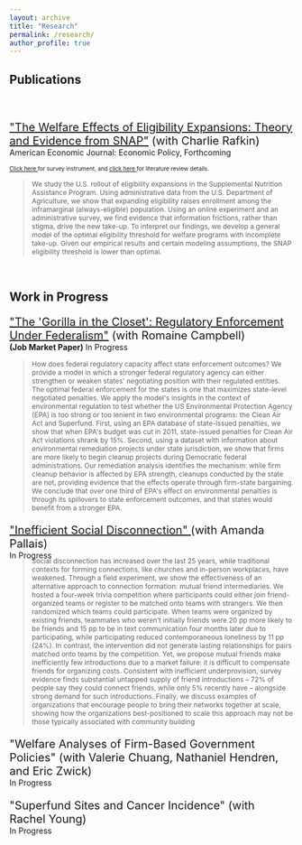 ```yaml
---
layout: archive
title: "Research"
permalink: /research/
author_profile: true
---
```


## Publications
<p style="font-size:20px; margin-top: 60px; "> <a href="http://jenna-anders.github.io/files/ar_eligibility.pdf" target="_blank">"The Welfare Effects of Eligibility Expansions: Theory and Evidence from SNAP"</a> (with Charlie Rafkin) </p>
<p style="font-size:14px; margin-top:-20px; margin-bottom:1 px;"> American Economic Journal: Economic Policy, Forthcoming </p>
<p style="font-size:10px; margin-top:1 px; margin-bottom:-20 px;"> <a href="http://jenna-anders.github.io/files/ar_collatedSNAPsurvey.pdf" target="_blank">Click here </a> for survey instrument, and <a href="https://docs.google.com/spreadsheets/d/13xdsN8HdbkhG0G4r_B9565gLLCgGQe_dEYt0TQFqcvA/edit?gid=401039404#gid=401039404" target="_blank">click here </a> for literature review details. </p>


> <p style="font-size:12px;"> We study the U.S. rollout of eligibility expansions in the Supplemental Nutrition Assistance Program. Using administrative data from the U.S. Department of Agriculture, we show that expanding eligibility raises enrollment among the inframarginal (always-eligible) population. Using an online experiment and an administrative survey, we find evidence that information frictions, rather than stigma, drive the new take-up. To interpret our findings, we develop a general model of the optimal eligibility threshold for welfare programs with incomplete take-up. Given our empirical results and certain modeling assumptions, the SNAP eligibility threshold is lower than optimal.</p>


<br>

## Work in Progress
<p style="font-size:20px; "> <a href="http://jenna-anders.github.io/files/ac_epa1.pdf" target="_blank">"The 'Gorilla in the Closet': Regulatory Enforcement Under Federalism"</a> (with Romaine Campbell) </p>
<p style="font-size:14px; margin-top:-20px; ">  <b>(Job Market Paper)</b> In Progress </p>

> <p style="font-size:12px;"> How does federal regulatory capacity affect state enforcement outcomes? We provide a model in which a stronger federal regulatory agency can either strengthen or weaken states' negotiating position with their regulated entities. The optimal federal enforcement for the states is one that maximizes state-level negotiated penalties. We apply the model's insights in the context of environmental regulation to test whether the US Environmental Protection Agency (EPA) is too strong or too lenient in two environmental programs: the Clean Air Act and Superfund. First, using an EPA database of state-issued penalties, we show that when EPA's budget was cut in 2011, state-issued penalties for Clean Air Act violations shrank by 15%. Second, using a dataset with information about environmental remediation projects under state jurisdiction, we show that firms are more likely to begin cleanup projects during Democratic federal administrations. Our remediation analysis identifies the mechanism: while firm cleanup behavior is affected by EPA strength, cleanups conducted by the state are not, providing evidence that the effects operate through firm-state bargaining. We conclude that over one third of EPA's effect on environmental penalties is through its spillovers to state enforcement outcomes, and that states would benefit from a stronger EPA.</p>


<p style="font-size:20px; margin-top:20px "> <a href="http://jenna-anders.github.io/files/anderspallais.pdf" target="_blank">"Inefficient Social Disconnection" </a> (with Amanda Pallais) </p>
<p style="font-size:14px; margin-top:-20px;  margin-bottom:-20px;">  In Progress </p>

> <p style="font-size:12px;">Social disconnection has increased over the last 25 years, while traditional contexts for forming connections, like churches and in-person workplaces, have weakened. Through a field experiment, we show the effectiveness of an alternative approach to connection formation: mutual friend intermediaries. We hosted a four-week trivia competition where participants could either join friend-organized teams or register to be matched onto teams with strangers. We then randomized which teams could participate. When teams were organized by existing friends, teammates who weren’t initially friends were 20 pp more likely to be friends and 15 pp to be in text communication four months later due to participating, while participating reduced contemporaneous loneliness by 11 pp (24%). In contrast, the intervention did not generate lasting relationships for pairs matched onto teams by the competition. Yet, we propose mutual friends make inefficiently few introductions due to a market failure: it is difficult to compensate friends for organizing costs. Consistent with inefficient underprovision, survey evidence finds substantial untapped supply of friend introductions – 72% of people say they could connect friends, while only 5% recently have – alongside strong demand for such introductions. Finally, we discuss examples of organizations that encourage people to bring their networks together at scale, showing how the organizations best-positioned to scale this approach may not be those typically associated with community building </p>


<p style="font-size:20px; margin-top:20px; ">"Welfare Analyses of Firm-Based Government Policies" (with Valerie Chuang, Nathaniel Hendren, and Eric Zwick)</p>
<p style="font-size:14px; margin-top:-20px;  margin-bottom:-20px;">  In Progress </p>

<p></p>

<p style="font-size:20px; margin-top:40px; ">"Superfund Sites and Cancer Incidence" (with Rachel Young) </p>
<p style="font-size:14px; margin-top:-20px;  margin-bottom:-20px;">  In Progress </p>



